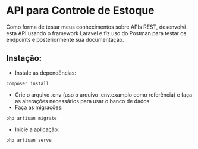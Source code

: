 # API para Controle de Estoque

Como forma de testar meus conhecimentos sobre APIs REST, desenvolvi esta API usando o framework Laravel e fiz uso do Postman para testar os endpoints e posteriormente sua documentação.

## Instação:

* Instale as dependências:
```
composer install
```
* Crie o arquivo .env (uso o arquivo .env.examplo como referência) e faça as alterações necessários para usar o banco de dados:
* Faça as migrações:
```
php artisan migrate
```
* Inicie a aplicação:
```
php artisan serve
```
